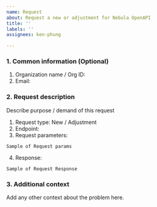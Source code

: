 ```yaml
---
name: Request
about: Request a new or adjustment for Nebula OpenAPI
title: ''
labels: ''
assignees: ken-phung

---
```


### 1. Common information (Optional)
1. Organization name / Org ID:
2. Email:

### 2. Request description 
Describe purpose / demand of this request
1. Request type: New / Adjustment
2. Endpoint: 
3. Request parameters:
```
Sample of Request params
```
4. Response:
```
Sample of Request Response
```

### 3. Additional context
Add any other context about the problem here.
